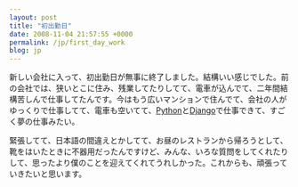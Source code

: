 ```yaml
---
layout: post
title: "初出勤日"
date: 2008-11-04 21:57:55 +0000
permalink: /jp/first_day_work
blog: jp
---
```


<p>新しい会社に入って、初出勤日が無事に終了しました。結構いい感じでした。前の会社では、狭いとこに住み、残業してたりしてて、電車が込んでて、二年間結構苦しんで仕事してたんです。今はもう広いマンションで住んでて、会社の人がゆっくりで仕事してて、電車も空いてて、<a href="http://www.python.org/" title="Python">Python</a>と<a href="http://www.djangoproject.com/" title="Django">Django</a>で仕事できて、すごく夢の仕事みたい。</p>
<p>緊張してて、日本語の間違えとかしてて、お昼のレストランから帰ろうとして、靴をはいたときに不器用だったんですけど、みんな、いろな質問をしてくれたりして、思ったより僕のことを迎えてくれてうれしかった。これからも、頑張っていきたいと思います。</p>
<div class="sharethis">
        <script type="text/javascript" language="javascript">
          SHARETHIS.addEntry( {
            title : '初出勤日',
              url   : 'http://www.ianlewis.org/jp/first_day_work'}, 
            { button: true }
          ) ;
        </script></div>
